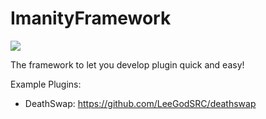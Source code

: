 # ImanityFramework

[![](https://jitpack.io/v/Imanity-Software/ImanityFramework.svg)](https://jitpack.io/#Imanity-Software/ImanityFramework)

The framework to let you develop plugin quick and easy!

Example Plugins:
- DeathSwap: https://github.com/LeeGodSRC/deathswap
